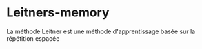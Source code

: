 # Leitners-memory
La méthode Leitner est une méthode d'apprentissage basée sur la répétition espacée
